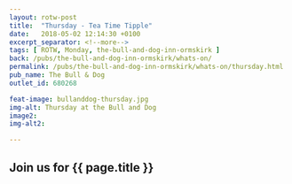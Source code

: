 ```yaml
---
layout: rotw-post
title:  "Thursday - Tea Time Tipple"
date:   2018-05-02 12:14:30 +0100
excerpt_separator: <!--more-->
tags: [ ROTW, Monday, the-bull-and-dog-inn-ormskirk ]
back: /pubs/the-bull-and-dog-inn-ormskirk/whats-on/
permalink: /pubs/the-bull-and-dog-inn-ormskirk/whats-on/thursday.html
pub_name: The Bull & Dog
outlet_id: 680268

feat-image: bullanddog-thursday.jpg
img-alt: Thursday at the Bull and Dog
image2:
img-alt2:

---
```


<h2>Join us for {{ page.title }}</h2>